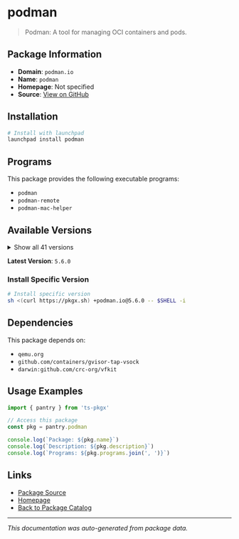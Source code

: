 # podman

> Podman: A tool for managing OCI containers and pods.

## Package Information

- **Domain**: `podman.io`
- **Name**: `podman`
- **Homepage**: Not specified
- **Source**: [View on GitHub](https://github.com/pkgxdev/pantry/tree/main/projects/podman.io/package.yml)

## Installation

```bash
# Install with launchpad
launchpad install podman
```

## Programs

This package provides the following executable programs:

- `podman`
- `podman-remote`
- `podman-mac-helper`

## Available Versions

<details>
<summary>Show all 41 versions</summary>

- `5.6.0`, `5.5.2`, `5.5.1`, `5.5.0`, `5.4.2`
- `5.4.1`, `5.4.0`, `5.3.2`, `5.3.1`, `5.3.0`
- `5.2.5`, `5.2.4`, `5.2.3`, `5.2.2`, `5.2.1`
- `5.2.0`, `5.1.2`, `5.1.1`, `5.1.0`, `5.0.3`
- `5.0.2`, `5.0.1`, `5.0.0`, `4.9.5`, `4.9.4`
- `4.9.3`, `4.9.2`, `4.9.1`, `4.9.0`, `4.8.3`
- `4.8.2`, `4.8.1`, `4.8.0`, `4.7.2`, `4.7.1`
- `4.7.0`, `4.6.2`, `4.6.1`, `4.6.0`, `4.5.1`
- `4.5.0`

</details>

**Latest Version**: `5.6.0`

### Install Specific Version

```bash
# Install specific version
sh <(curl https://pkgx.sh) +podman.io@5.6.0 -- $SHELL -i
```

## Dependencies

This package depends on:

- `qemu.org`
- `github.com/containers/gvisor-tap-vsock`
- `darwin:github.com/crc-org/vfkit`

## Usage Examples

```typescript
import { pantry } from 'ts-pkgx'

// Access this package
const pkg = pantry.podman

console.log(`Package: ${pkg.name}`)
console.log(`Description: ${pkg.description}`)
console.log(`Programs: ${pkg.programs.join(', ')}`)
```

## Links

- [Package Source](https://github.com/pkgxdev/pantry/tree/main/projects/podman.io/package.yml)
- [Homepage](#)
- [Back to Package Catalog](../../package-catalog.md)

---

*This documentation was auto-generated from package data.*
